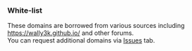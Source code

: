 ### White-list

These domains are borrowed from various sources including https://wally3k.github.io/ and other forums.  
You can request additional domains via <a href="https://github.com/anudeepND/whitelist/issues">Issues</a> tab.
